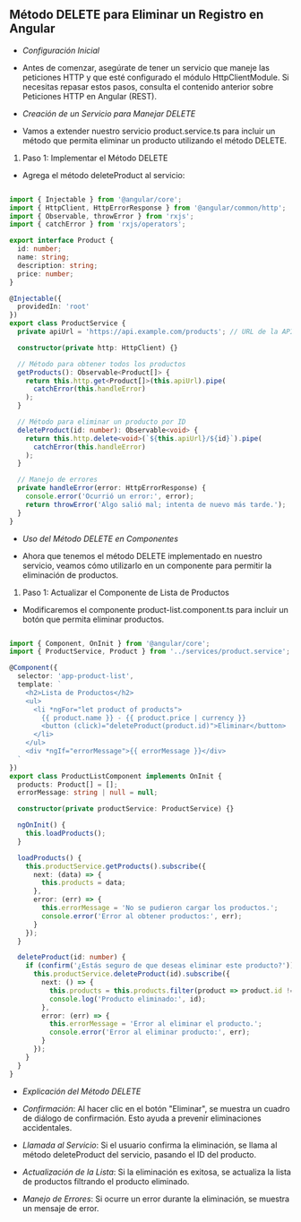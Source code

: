 ## Método DELETE para Eliminar un Registro en Angular

- *Configuración Inicial*

- Antes de comenzar, asegúrate de tener un servicio que maneje las peticiones HTTP y que esté configurado el módulo HttpClientModule. Si necesitas repasar estos pasos, consulta el contenido anterior sobre Peticiones HTTP en Angular (REST).

- *Creación de un Servicio para Manejar DELETE*

- Vamos a extender nuestro servicio product.service.ts para incluir un método que permita eliminar un producto utilizando el método DELETE.

1. Paso 1: Implementar el Método DELETE

- Agrega el método deleteProduct al servicio:

```typescript

import { Injectable } from '@angular/core';
import { HttpClient, HttpErrorResponse } from '@angular/common/http';
import { Observable, throwError } from 'rxjs';
import { catchError } from 'rxjs/operators';

export interface Product {
  id: number;
  name: string;
  description: string;
  price: number;
}

@Injectable({
  providedIn: 'root'
})
export class ProductService {
  private apiUrl = 'https://api.example.com/products'; // URL de la API

  constructor(private http: HttpClient) {}

  // Método para obtener todos los productos
  getProducts(): Observable<Product[]> {
    return this.http.get<Product[]>(this.apiUrl).pipe(
      catchError(this.handleError)
    );
  }

  // Método para eliminar un producto por ID
  deleteProduct(id: number): Observable<void> {
    return this.http.delete<void>(`${this.apiUrl}/${id}`).pipe(
      catchError(this.handleError)
    );
  }

  // Manejo de errores
  private handleError(error: HttpErrorResponse) {
    console.error('Ocurrió un error:', error);
    return throwError('Algo salió mal; intenta de nuevo más tarde.');
  }
}
```

- *Uso del Método DELETE en Componentes*

- Ahora que tenemos el método DELETE implementado en nuestro servicio, veamos cómo utilizarlo en un componente para permitir la eliminación de productos.

1. Paso 1: Actualizar el Componente de Lista de Productos

- Modificaremos el componente product-list.component.ts para incluir un botón que permita eliminar productos.

```typescript

import { Component, OnInit } from '@angular/core';
import { ProductService, Product } from '../services/product.service';

@Component({
  selector: 'app-product-list',
  template: `
    <h2>Lista de Productos</h2>
    <ul>
      <li *ngFor="let product of products">
        {{ product.name }} - {{ product.price | currency }}
        <button (click)="deleteProduct(product.id)">Eliminar</button>
      </li>
    </ul>
    <div *ngIf="errorMessage">{{ errorMessage }}</div>
  `
})
export class ProductListComponent implements OnInit {
  products: Product[] = [];
  errorMessage: string | null = null;

  constructor(private productService: ProductService) {}

  ngOnInit() {
    this.loadProducts();
  }

  loadProducts() {
    this.productService.getProducts().subscribe({
      next: (data) => {
        this.products = data;
      },
      error: (err) => {
        this.errorMessage = 'No se pudieron cargar los productos.';
        console.error('Error al obtener productos:', err);
      }
    });
  }

  deleteProduct(id: number) {
    if (confirm('¿Estás seguro de que deseas eliminar este producto?')) {
      this.productService.deleteProduct(id).subscribe({
        next: () => {
          this.products = this.products.filter(product => product.id !== id);
          console.log('Producto eliminado:', id);
        },
        error: (err) => {
          this.errorMessage = 'Error al eliminar el producto.';
          console.error('Error al eliminar producto:', err);
        }
      });
    }
  }
}
```

- *Explicación del Método DELETE*

- *Confirmación*: Al hacer clic en el botón "Eliminar", se muestra un cuadro de diálogo de confirmación. Esto ayuda a prevenir eliminaciones accidentales.

- *Llamada al Servicio*: Si el usuario confirma la eliminación, se llama al método deleteProduct del servicio, pasando el ID del producto.

- *Actualización de la Lista*: Si la eliminación es exitosa, se actualiza la lista de productos filtrando el producto eliminado.

- *Manejo de Errores*: Si ocurre un error durante la eliminación, se muestra un mensaje de error.

